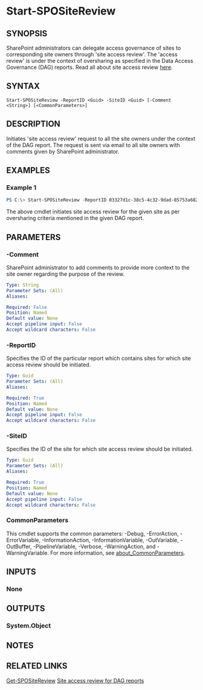 ﻿---
external help file: Microsoft.Online.SharePoint.PowerShell.dll-Help.xml
Module Name: Microsoft.Online.SharePoint.PowerShell
online version:
schema: 2.0.0
author: pullabhk
ms.author: pullabhk
manager: 
ms.reviewer:
---

# Start-SPOSiteReview

## SYNOPSIS
SharePoint administrators can delegate access governance of sites to corresponding site owners through 'site access review'. The 'access review' is under the context of oversharing as specified in the Data Access Governance (DAG) reports. Read all about site access review [here](/sharepoint/site-access-review).

## SYNTAX

```
Start-SPOSiteReview -ReportID <Guid> -SiteID <Guid> [-Comment <String>] [<CommonParameters>]
```

## DESCRIPTION
Initiates 'site access review' request to all the site owners under the context of the DAG report. The request is sent via email to all site owners with comments given by SharePoint administrator.

## EXAMPLES

### Example 1

```powershell
PS C:\> Start-SPOSiteReview -ReportID 03327d1c-38c5-4c32-9dad-85753a682d65 -SiteID a10f1997-71f2-4ef2-825e-2439400fc601 -comment "check for EEEU access"
```

The above cmdlet initiates site access review for the given site as per oversharing criteria mentioned in the given DAG report.

## PARAMETERS

### -Comment
SharePoint administrator to add comments to provide more context to the site owner regarding the purpose of the review.

```yaml
Type: String
Parameter Sets: (All)
Aliases:

Required: False
Position: Named
Default value: None
Accept pipeline input: False
Accept wildcard characters: False
```

### -ReportID
Specifies the ID of the particular report which contains sites for which site access review should be initiated.

```yaml
Type: Guid
Parameter Sets: (All)
Aliases:

Required: True
Position: Named
Default value: None
Accept pipeline input: False
Accept wildcard characters: False
```

### -SiteID
Specifies the ID of the site for which site access review should be initiated.

```yaml
Type: Guid
Parameter Sets: (All)
Aliases:

Required: True
Position: Named
Default value: None
Accept pipeline input: False
Accept wildcard characters: False
```

### CommonParameters
This cmdlet supports the common parameters: -Debug, -ErrorAction, -ErrorVariable, -InformationAction, -InformationVariable, -OutVariable, -OutBuffer, -PipelineVariable, -Verbose, -WarningAction, and -WarningVariable. For more information, see [about_CommonParameters](http://go.microsoft.com/fwlink/?LinkID=113216).

## INPUTS

### None

## OUTPUTS

### System.Object

## NOTES

## RELATED LINKS

[Get-SPOSiteReview](./Get-SPOSiteReview.md)
[Site access review for DAG reports](/sharepoint/site-access-review)
